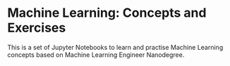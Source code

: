 # Machine Learning: Concepts and Exercises

This is a set of Jupyter Notebooks to learn and practise Machine Learning concepts based on Machine Learning Engineer Nanodegree.